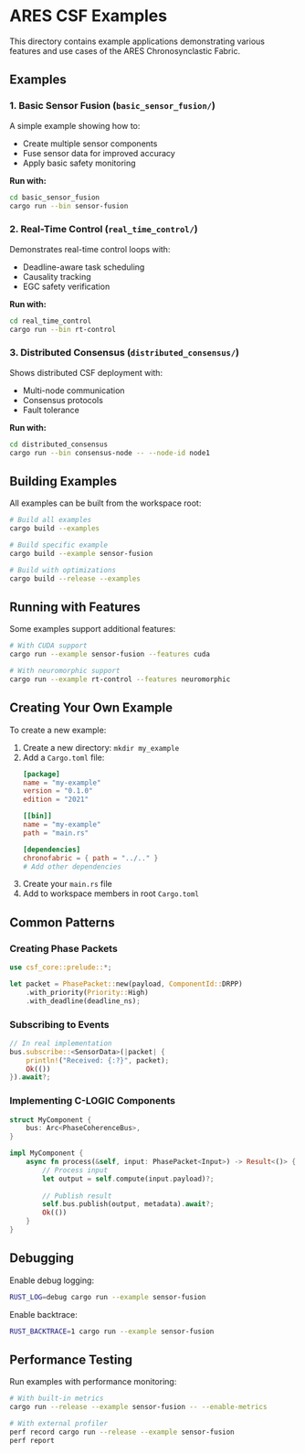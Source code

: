# ARES CSF Examples

This directory contains example applications demonstrating various features and use cases of the ARES Chronosynclastic Fabric.

## Examples

### 1. Basic Sensor Fusion (`basic_sensor_fusion/`)
A simple example showing how to:
- Create multiple sensor components
- Fuse sensor data for improved accuracy
- Apply basic safety monitoring

**Run with:**
```bash
cd basic_sensor_fusion
cargo run --bin sensor-fusion
```

### 2. Real-Time Control (`real_time_control/`)
Demonstrates real-time control loops with:
- Deadline-aware task scheduling
- Causality tracking
- EGC safety verification

**Run with:**
```bash
cd real_time_control
cargo run --bin rt-control
```

### 3. Distributed Consensus (`distributed_consensus/`)
Shows distributed CSF deployment with:
- Multi-node communication
- Consensus protocols
- Fault tolerance

**Run with:**
```bash
cd distributed_consensus
cargo run --bin consensus-node -- --node-id node1
```

## Building Examples

All examples can be built from the workspace root:

```bash
# Build all examples
cargo build --examples

# Build specific example
cargo build --example sensor-fusion

# Build with optimizations
cargo build --release --examples
```

## Running with Features

Some examples support additional features:

```bash
# With CUDA support
cargo run --example sensor-fusion --features cuda

# With neuromorphic support
cargo run --example rt-control --features neuromorphic
```

## Creating Your Own Example

To create a new example:

1. Create a new directory: `mkdir my_example`
2. Add a `Cargo.toml` file:
   ```toml
   [package]
   name = "my-example"
   version = "0.1.0"
   edition = "2021"
   
   [[bin]]
   name = "my-example"
   path = "main.rs"
   
   [dependencies]
   chronofabric = { path = "../.." }
   # Add other dependencies
   ```
3. Create your `main.rs` file
4. Add to workspace members in root `Cargo.toml`

## Common Patterns

### Creating Phase Packets
```rust
use csf_core::prelude::*;

let packet = PhasePacket::new(payload, ComponentId::DRPP)
    .with_priority(Priority::High)
    .with_deadline(deadline_ns);
```

### Subscribing to Events
```rust
// In real implementation
bus.subscribe::<SensorData>(|packet| {
    println!("Received: {:?}", packet);
    Ok(())
}).await?;
```

### Implementing C-LOGIC Components
```rust
struct MyComponent {
    bus: Arc<PhaseCoherenceBus>,
}

impl MyComponent {
    async fn process(&self, input: PhasePacket<Input>) -> Result<()> {
        // Process input
        let output = self.compute(input.payload)?;
        
        // Publish result
        self.bus.publish(output, metadata).await?;
        Ok(())
    }
}
```

## Debugging

Enable debug logging:
```bash
RUST_LOG=debug cargo run --example sensor-fusion
```

Enable backtrace:
```bash
RUST_BACKTRACE=1 cargo run --example sensor-fusion
```

## Performance Testing

Run examples with performance monitoring:
```bash
# With built-in metrics
cargo run --release --example sensor-fusion -- --enable-metrics

# With external profiler
perf record cargo run --release --example sensor-fusion
perf report
```